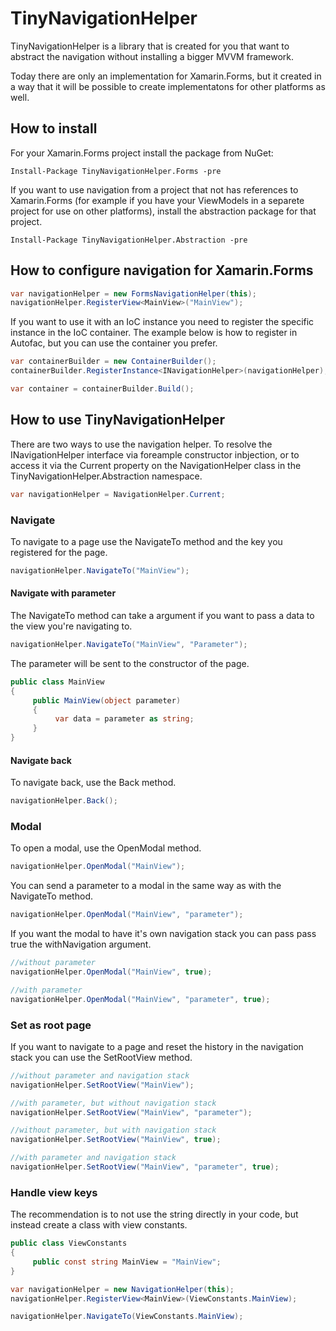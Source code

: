 # TinyNavigationHelper
TinyNavigationHelper is a library that is created for you that want to abstract the navigation without installing a bigger MVVM framework. 

Today there are only an implementation for Xamarin.Forms, but it created in a way that it will be possible to create implementatons for other platforms as well.

## How to install
For your Xamarin.Forms project install the package from NuGet:

```
Install-Package TinyNavigationHelper.Forms -pre
```

If you want to use navigation from a project that not has references to Xamarin.Forms (for example if you have your ViewModels in a separete project for use on other platforms), install the abstraction package for that project.

```
Install-Package TinyNavigationHelper.Abstraction -pre
```

## How to configure navigation for Xamarin.Forms

```cs
var navigationHelper = new FormsNavigationHelper(this);
navigationHelper.RegisterView<MainView>("MainView");
```
If you want to use it with an IoC instance you need to register the specific instance in the IoC container. The example below is how to register in Autofac, but you can use the container you prefer.

```cs
var containerBuilder = new ContainerBuilder();
containerBuilder.RegisterInstance<INavigationHelper>(navigationHelper);

var container = containerBuilder.Build();
```
## How to use TinyNavigationHelper
There are two ways to use the navigation helper. To resolve the INavigationHelper interface via foreample constructor inbjection, or to access it via the Current property on the NavigationHelper class in the TinyNavigationHelper.Abstraction namespace.

```cs
var navigationHelper = NavigationHelper.Current;
```

### Navigate
To navigate to a page use the NavigateTo method and the key you registered for the page.

```cs
navigationHelper.NavigateTo("MainView");
```

#### Navigate with parameter
The NavigateTo method can take a argument if you want to pass a data to the view you're navigating to.

```cs
navigationHelper.NavigateTo("MainView", "Parameter");
```
The parameter will be sent to the constructor of the page.

```cs
public class MainView
{
     public MainView(object parameter)
     {
          var data = parameter as string;
     }
}
```
#### Navigate back
To navigate back, use the Back method.

```cs
navigationHelper.Back();
```

### Modal
To open a modal, use the OpenModal method.
```cs
navigationHelper.OpenModal("MainView");
```
You can send a parameter to a modal in the same way as with the NavigateTo method.

```cs
navigationHelper.OpenModal("MainView", "parameter");
```

If you want the modal to have it's own navigation stack you can pass pass true the withNavigation argument.

```cs
//without parameter
navigationHelper.OpenModal("MainView", true);

//with parameter
navigationHelper.OpenModal("MainView", "parameter", true);
```

### Set as root page
If you want to navigate to a page and reset the history in the navigation stack you can use the SetRootView method.

```cs
//without parameter and navigation stack
navigationHelper.SetRootView("MainView");

//with parameter, but without navigation stack
navigationHelper.SetRootView("MainView", "parameter");

//without parameter, but with navigation stack
navigationHelper.SetRootView("MainView", true);

//with parameter and navigation stack
navigationHelper.SetRootView("MainView", "parameter", true);
```

### Handle view keys
The recommendation is to not use the string directly in your code, but instead create a class with view constants.

```cs
public class ViewConstants
{
     public const string MainView = "MainView";
}
```

```cs
var navigationHelper = new NavigationHelper(this);
navigationHelper.RegisterView<MainView>(ViewConstants.MainView);
```

```cs
navigationHelper.NavigateTo(ViewConstants.MainView);
```

